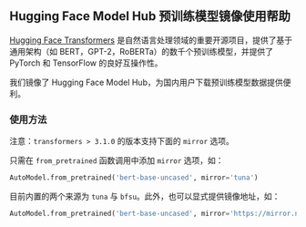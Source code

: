 ## Hugging Face Model Hub 预训练模型镜像使用帮助

[Hugging Face Transformers](https://github.com/huggingface/transformers) 是自然语言处理领域的重要开源项目，提供了基于通用架构（如 BERT，GPT-2，RoBERTa）的数千个预训练模型，并提供了 PyTorch 和 TensorFlow 的良好互操作性。

我们镜像了 Hugging Face Model Hub，为国内用户下载预训练模型数据提供便利。

### 使用方法

注意：`transformers > 3.1.0` 的版本支持下面的 `mirror` 选项。

只需在 `from_pretrained` 函数调用中添加 `mirror` 选项，如：

```python
AutoModel.from_pretrained('bert-base-uncased', mirror='tuna')
```

目前内置的两个来源为 `tuna` 与 `bfsu`。此外，也可以显式提供镜像地址，如：

```python
AutoModel.from_pretrained('bert-base-uncased', mirror='https://mirror.nju.edu.cn/hugging-face-models')
```
